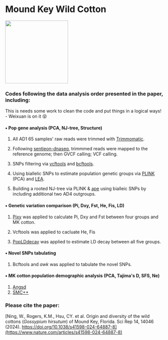 # Mound Key Wild Cotton
<img src="https://github.com/Wendellab/MoundKeyCottons/blob/main/Supplymentary/IMG_3837.JPG" width="200" />

### Codes following the data analysis order presented in the paper, including:

This is needs some work to clean the code and put things in a logical ways! - Weixuan is on it   😝

####  ▪️ Pop gene analysis (PCA, NJ-tree, Structure)
1. All AD1 65 samples' raw reads were trimmed with [Trimmomatic](https://github.com/usadellab/Trimmomatic.git).

2. Following [sentieon-dnaseq](https://github.com/Sentieon/sentieon-dnaseq.git), trimmmed reads were mapped to the reference genome; then GVCF calling; VCF calling. 
  
3. SNPs filtering via [vcftools](https://vcftools.sourceforge.net/man_latest.html) and [bcftools](https://samtools.github.io/bcftools/bcftools.html). 

4. Using biallelic SNPs to estimate population genetic groups via [PLINK](https://www.cog-genomics.org/plink/) (PCA) and [LEA](https://bioconductor.org/packages/release/bioc/html/LEA.html).
   
5. Building a rooted NJ-tree via PLINK & [ape](https://cran.r-project.org/web/packages/ape/index.html) using bialleic SNPs by including additional two AD4 outgroups. 


####  ▪️ Genetic variation comparison (Pi, Dxy, Fst, He, Fis, LD)
1. [Pixy](https://github.com/ksamuk/pixy.git) was applied to calculate Pi, Dxy and Fst between four groups and MK cotton.

2. Vcftools was applied to cacluate He, Fis

3. [PopLDdecay](https://github.com/BGI-shenzhen/PopLDdecay) was applied to estimate LD decay between all five groups.


####  ▪️ Novel SNPs tabulating
1. Bcftools and *awk* was applied to tabulate the novel SNPs.


####  ▪️ MK cotton population demographic analysis (PCA, Tajima's D, SFS, Ne)
1. [Angsd](https://www.popgen.dk/angsd/index.php/Thetas,Tajima,Neutrality_tests)
2. [SMC++](https://github.com/popgenmethods/smcpp) 


### Please cite the paper: 

[Ning, W., Rogers, K.M., Hsu, CY. et al. Origin and diversity of the wild cottons (*Gossypium hirsutum*) of Mound Key, Florida. Sci Rep 14, 14046 (2024). https://doi.org/10.1038/s41598-024-64887-8](https://www.nature.com/articles/s41598-024-64887-8)

